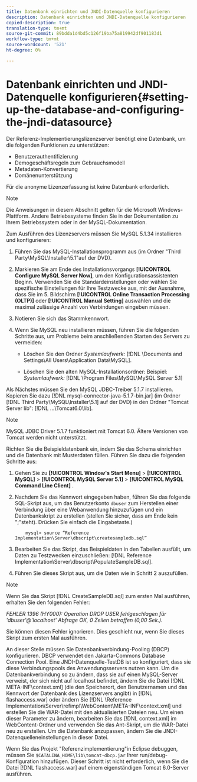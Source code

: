 ```yaml
---
title: Datenbank einrichten und JNDI-Datenquelle konfigurieren
description: Datenbank einrichten und JNDI-Datenquelle konfigurieren
copied-description: true
translation-type: tm+mt
source-git-commit: 89bdda1d4bd5c126f19ba75a819942df901183d1
workflow-type: tm+mt
source-wordcount: '521'
ht-degree: 0%

---
```



# Datenbank einrichten und JNDI-Datenquelle konfigurieren{#setting-up-the-database-and-configuring-the-jndi-datasource}

Der Referenz-Implementierungslizenzserver benötigt eine Datenbank, um die folgenden Funktionen zu unterstützen:

* Benutzerauthentifizierung
* Demogeschäftsregeln zum Gebrauchsmodell
* Metadaten-Konvertierung
* Domänenunterstützung

Für die anonyme Lizenzerfassung ist keine Datenbank erforderlich.

>[!NOTE]
>
>Die Anweisungen in diesem Abschnitt gelten für die Microsoft Windows-Plattform. Andere Betriebssysteme finden Sie in der Dokumentation zu Ihrem Betriebssystem oder in der MySQL-Dokumentation.

Zum Ausführen des Lizenzservers müssen Sie MySQL 5.1.34 installieren und konfigurieren:

1. Führen Sie das MySQL-Installationsprogramm aus (im Ordner &quot;Third Party\MySQL\Installer\5.1&quot;auf der DVD).
1. Markieren Sie am Ende des Installationsvorgangs **[!UICONTROL Configure MySQL Server Now]**, um den Konfigurationsassistenten Beginn. Verwenden Sie die Standardeinstellungen oder wählen Sie spezifische Einstellungen für Ihre Testzwecke aus, mit der Ausnahme, dass Sie im 5. Bildschirm **[!UICONTROL Online Transaction Processing (OLTP)]** oder **[!UICONTROL Manual Setting]** auswählen und die maximal zulässige Anzahl von Verbindungen eingeben müssen.

1. Notieren Sie sich das Stammkennwort.
1. Wenn Sie MySQL neu installieren müssen, führen Sie die folgenden Schritte aus, um Probleme beim anschließenden Starten des Servers zu vermeiden:

   * Löschen Sie den Ordner *Systemlaufwerk:* [!DNL \Documents and Settings\All Users\Application Data\MySQL].

   * Löschen Sie den alten MySQL-Installationsordner: Beispiel: *Systemlaufwerk:* [!DNL \Program Files\MySQL\MySQL Server 5.1]

Als Nächstes müssen Sie den MySQL JDBC-Treiber 5.1.7 installieren. Kopieren Sie dazu [!DNL mysql-connector-java-5.1.7-bin.jar] (im Ordner [!DNL Third Party\MySQL\Installer\5.1] auf der DVD) in den Ordner &quot;Tomcat Server lib&quot;: [!DNL ...\Tomcat6.0\lib].

>[!NOTE]
>
>MySQL JDBC Driver 5.1.7 funktioniert mit Tomcat 6.0. Ältere Versionen von Tomcat werden nicht unterstützt.

Richten Sie die Beispieldatenbank ein, indem Sie das Schema einrichten und die Datenbank mit Musterdaten füllen. Führen Sie dazu die folgenden Schritte aus:

1. Gehen Sie zu **[!UICONTROL Window's Start Menu]** > **[!UICONTROL MySQL]** > **[!UICONTROL MySQL Server 5.1]** > **[!UICONTROL MySQL Command Line Client]** .
1. Nachdem Sie das Kennwort eingegeben haben, führen Sie das folgende SQL-Skript aus, um das Benutzerkonto `dbuser` zum Herstellen einer Verbindung über eine Webanwendung hinzuzufügen und ein Datenbankskript zu erstellen (stellen Sie sicher, dass am Ende kein &quot;;&quot;steht). Drücken Sie einfach die Eingabetaste.)

   ```
       mysql> source “Reference Implementation\Server\dbscript\createsampledb.sql”
   ```

1. Bearbeiten Sie das Skript, das Beispieldaten in den Tabellen ausfüllt, um Daten zu Testzwecken einzuschließen: [!DNL Reference Implementation\Server\dbscript\PopulateSampleDB.sql].
1. Führen Sie dieses Skript aus, um die Daten wie in Schritt 2 auszufüllen.

>[!NOTE]
>
>Wenn Sie das Skript [!DNL CreateSampleDB.sql] zum ersten Mal ausführen, erhalten Sie den folgenden Fehler:

*FEHLER 1396 (HY000): Operation DROP USER fehlgeschlagen für &#39;dbuser&#39;@&#39;localhost&#39; Abfrage OK, 0 Zeilen betroffen (0,00 Sek.).*

Sie können diesen Fehler ignorieren. Dies geschieht nur, wenn Sie dieses Skript zum ersten Mal ausführen.

An dieser Stelle müssen Sie Datenbankverbindung-Pooling (DBCP) konfigurieren. DBCP verwendet den Jakarta-Commons Database Connection Pool. Eine JNDI-Datenquelle-TestDB ist so konfiguriert, dass sie diese Verbindungspools des Anwendungsservers nutzen kann. Um die Datenbankverbindung so zu ändern, dass sie auf einen MySQL-Server verweist, der sich nicht auf localhost befindet, ändern Sie die Datei [!DNL META-INF\context.xml] (die den Speicherort, den Benutzernamen und das Kennwort der Datenbank des Lizenzservers angibt) in [!DNL flashaccess.war] oder ändern Sie [!DNL \Reference Implementation\Server\refimpl\WebContent\META-INF\context.xml] und erstellen Sie die WAR-Datei mit den aktualisierten Dateien neu. Um einen dieser Parameter zu ändern, bearbeiten Sie das [!DNL context.xml] im WebContent-Ordner und verwenden Sie das Ant-Skript, um die WAR-Datei neu zu erstellen. Um die Datenbank anzupassen, ändern Sie die JNDI-Datenquelleneinstellungen in dieser Datei.

Wenn Sie das Projekt &quot;Referenzimplementierung&quot;in Eclipse debuggen, müssen Sie `$CATALINA_HOME\lib\tomcat-dbcp.jar` Ihrer run/debug-Konfiguration hinzufügen. Dieser Schritt ist nicht erforderlich, wenn Sie die Datei [!DNL flashaccess.war] auf einem eigenständigen Tomcat 6.0-Server ausführen.
